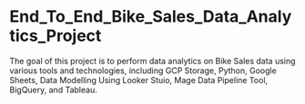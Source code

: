 # End_To_End_Bike_Sales_Data_Analytics_Project
The goal of this project is to perform data analytics on Bike Sales data using various tools and technologies, including GCP Storage, Python, Google Sheets, Data Modelling Using Looker Stuio, Mage Data Pipeline Tool, BigQuery, and Tableau.
